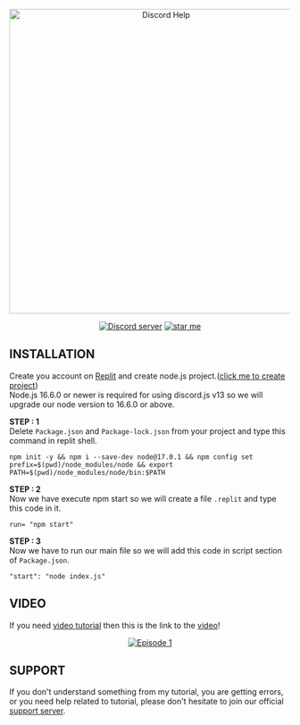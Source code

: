<div align="center">
  <p>
    <a href="https://youtube.com/channel/UCKW0IAEQBhyFQHixopT2teQ"><img src="https://media.discordapp.net/attachments/926023641236377621/926023683120726016/20211230_133627.png" width="546" alt="Discord Help" /></a>
  </p>
  <p>
    <a href="https://discord.gg/H956rhJEm8"><img src="https://img.shields.io/discord/925633293754449921?color=5865F2&logo=discord&logoColor=white" alt="Discord server" /></a>
    <a href="https://github.com/discordhelp20/discord.jsV13Tutorial"><img src="https://img.shields.io/github/stars/discordhelp20/discord.jsV13Tutorial?style=social" alt="star me"></a>
  </p>
</div>

## INSTALLATION

Create you account on [Replit](https://replit.com/~) and create node.js project.([click me to create project](https://replit.com/new/nodejs))<br />
Node.js 16.6.0 or newer is required for using discord.js v13 so we will upgrade our node version to 16.6.0 or above.

**STEP : 1**<br />
Delete `Package.json` and `Package-lock.json` from your project and type this command in replit shell.
```
npm init -y && npm i --save-dev node@17.0.1 && npm config set prefix=$(pwd)/node_modules/node && export PATH=$(pwd)/node_modules/node/bin:$PATH
```
**STEP : 2**<br />
Now we have execute npm start so we will create a file `.replit` and type this code in it.
```
run= "npm start"
```
**STEP : 3**<br />
Now we have to run our main file so we will add this code in script section of `Package.json`.
```
"start": "node index.js"
```

## VIDEO

If you need [video tutorial](https://youtu.be/hN0ZIIIvyGI) then this is the link to the [video](https://youtu.be/hN0ZIIIvyGI)!
<div align="center">
  <p>
    <a href="https://youtu.be/hN0ZIIIvyGI"><img src="https://media.discordapp.net/attachments/926023641236377621/926050319421558814/IMG_20211230_152313.jpg" alt="Episode 1" /></a>
  </p>
</div>

## SUPPORT

If you don't understand something from my tutorial, you are getting errors, or you need help related to tutorial, please don't hesitate to join our official [support server](https://discord.gg/H956rhJEm8).
